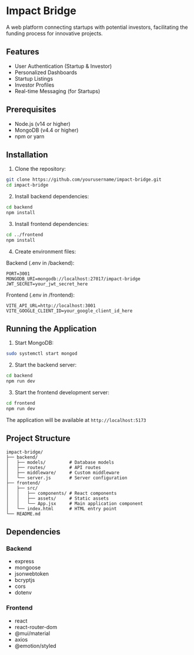 # Impact Bridge

A web platform connecting startups with potential investors, facilitating the funding process for innovative projects.

## Features

- User Authentication (Startup & Investor)
- Personalized Dashboards
- Startup Listings
- Investor Profiles
- Real-time Messaging (for Startups)

## Prerequisites

- Node.js (v14 or higher)
- MongoDB (v4.4 or higher)
- npm or yarn

## Installation

1. Clone the repository:
```bash
git clone https://github.com/yourusername/impact-bridge.git
cd impact-bridge
```

2. Install backend dependencies:
```bash
cd backend
npm install
```

3. Install frontend dependencies:
```bash
cd ../frontend
npm install
```

4. Create environment files:

Backend (.env in /backend):
```env
PORT=3001
MONGODB_URI=mongodb://localhost:27017/impact-bridge
JWT_SECRET=your_jwt_secret_here
```

Frontend (.env in /frontend):
```env
VITE_API_URL=http://localhost:3001
VITE_GOOGLE_CLIENT_ID=your_google_client_id_here
```

## Running the Application

1. Start MongoDB:
```bash
sudo systemctl start mongod
```

2. Start the backend server:
```bash
cd backend
npm run dev
```

3. Start the frontend development server:
```bash
cd frontend
npm run dev
```

The application will be available at `http://localhost:5173`

## Project Structure

```
impact-bridge/
├── backend/
│   ├── models/         # Database models
│   ├── routes/         # API routes
│   ├── middleware/     # Custom middleware
│   └── server.js       # Server configuration
├── frontend/
│   ├── src/
│   │   ├── components/ # React components
│   │   ├── assets/     # Static assets
│   │   └── App.jsx     # Main application component
│   └── index.html      # HTML entry point
└── README.md
```

## Dependencies

### Backend
- express
- mongoose
- jsonwebtoken
- bcryptjs
- cors
- dotenv

### Frontend
- react
- react-router-dom
- @mui/material
- axios
- @emotion/styled